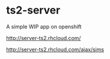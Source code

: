ts2-server
=================================

A simple WIP app on openshift

http://server-ts2.rhcloud.com/

http://server-ts2.rhcloud.com/ajax/sims
